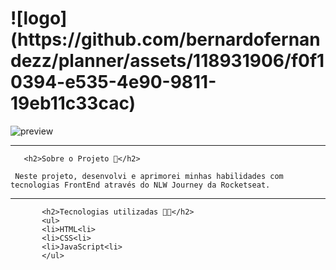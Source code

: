   <h1>![logo](https://github.com/bernardofernandezz/planner/assets/118931906/f0f10394-e535-4e90-9811-19eb11c33cac)</h1>
  
  ![preview](https://github.com/bernardofernandezz/planner/assets/118931906/f28764b2-d43d-42b9-93e0-b22736a0951f)

---

       <h2>Sobre o Projeto 💭</h2>

     Neste projeto, desenvolvi e aprimorei minhas habilidades com tecnologias FrontEnd através do NLW Journey da Rocketseat.

---

           <h2>Tecnologias utilizadas 🧑‍💻</h2>
           <ul>
           <li>HTML<li>
           <li>CSS<li>
           <li>JavaScript<li>
           </ul>
